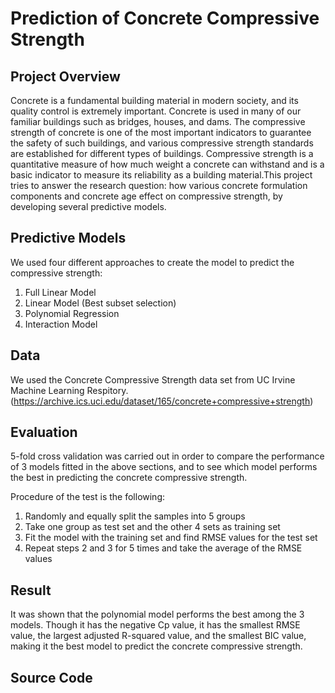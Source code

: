 # Prediction of Concrete Compressive Strength 
## Project Overview
Concrete is a fundamental building material in modern society, and its quality control is extremely important. Concrete is used in many of our familiar buildings such as bridges, houses, and dams. The compressive strength of concrete is one of the most important indicators to guarantee the safety of such buildings, and various compressive strength standards are established for different types of buildings. Compressive strength is a quantitative measure of how much weight a concrete can withstand and is a basic indicator to measure its reliability as a building material.This project tries to answer the research question: how various concrete formulation components and concrete age effect on compressive strength, by developing several predictive models.

## Predictive Models
We used four different approaches to create the model to predict the compressive strength:

1. Full Linear Model
2. Linear Model (Best subset selection)
3. Polynomial Regression
4. Interaction Model

## Data
We used the Concrete Compressive Strength data set from UC Irvine Machine Learning Respitory. (https://archive.ics.uci.edu/dataset/165/concrete+compressive+strength)

## Evaluation
5-fold cross validation was carried out in order to compare the performance of 3 models fitted in the above sections, and to see which model performs the best in predicting the concrete compressive strength. 

Procedure of the test is the following:
1. Randomly and equally split the samples into 5 groups
2. Take one group as test set and the other 4 sets as training set
3. Fit the model with the training set and find RMSE values for the test set
4. Repeat steps 2 and 3 for 5 times and take the average of the RMSE values 

## Result
It was shown that the polynomial model performs the best among the 3 models. Though it has the negative Cp value, it has the smallest RMSE value, the largest adjusted R-squared value, and the smallest BIC value, making it the best model to predict the concrete compressive strength. 

## Source Code
